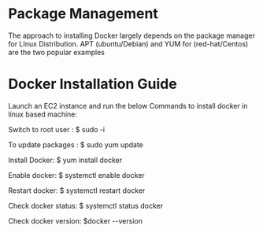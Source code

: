 # Package Management

The approach to installing Docker largely depends on the package manager for LInux Distribution. APT (ubuntu/Debian) and YUM for (red-hat/Centos) are the two popular examples


# Docker Installation Guide

Launch an EC2 instance and run the below Commands to install docker in linux based machine:

Switch to root user : 		$ sudo -i

To update packages :		$ sudo yum update 

Install Docker: 		$ yum install docker

Enable docker:		$ systemctl enable docker

Restart docker:		$ systemctl restart docker

Check docker status: 		$ systemctl status docker

Check docker version:	$docker --version





